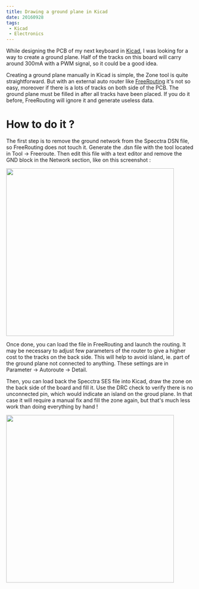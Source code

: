 ```yaml
---
title: Drawing a ground plane in Kicad
date: 20160928
tags:
 - Kicad
 - Electronics
---
```


While designing the PCB of my next keyboard in [Kicad](http://kicad-pcb.org/), I was looking for a way to create a ground plane. Half of the tracks on this board will carry around 300mA with a PWM signal, so it could be a good idea.

Creating a ground plane manually in Kicad is simple, the Zone tool is quite straightforward. But with an external auto router like [FreeRouting](https://github.com/freerouting/freerouting) it's not so easy, moreover if there is a lots of tracks on both side of the PCB. The ground plane must be filled in after all tracks have been placed. If you do it before, FreeRouting will ignore it and generate useless data.

# How to do it ?

The first step is to remove the ground network from the Specctra DSN file, so FreeRouting does not touch it.
Generate the .dsn file with the tool located in Tool -> Freeroute. Then edit this file with a text editor and remove the GND block in the Network section, like on this screenshot :

<img src="/blog/img/kicad1.jpg" width="450">


Once done, you can load the file in FreeRouting and launch the routing. It may be necessary to adjust few parameters of the router to give a higher cost to the tracks on the back side.
This will help to avoid island, ie. part of the ground plane not connected to anything. These settings are in Parameter -> Autoroute -> Detail.

Then, you can load back the Specctra SES file into Kicad, draw the zone on the back side of the board and fill it.
Use the DRC check to verify there is no unconnected pin, which would indicate an island on the groud plane.
In that case it will require a manual fix and fill the zone again, but that's much less work than doing everything by hand !

<img src="/blog/img/kicad2.jpg" width="450">
